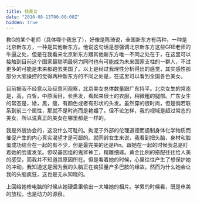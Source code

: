 ```yaml
---
title: 找美女
date: "2010-08-13T00:00:00Z"
hidden: true
---
```

教G的某个老师（具体哪个我忘了），好像是陈琦说，全国新东方有两种，一种是北京新东方，一种是其他新东方。他说这句话是想强调北京新东方这些GRE老师的牛逼之处，但是在我看来北京新东方跟其他新东方唯一不同之处在于，在这里可以接触到目前这个国家最聪明最努力同时也有可能成为未来国家支柱的一群人，不过更多的可能是未来都跑去美国了。以上是经过我理性分析得出的感觉，其实感性那部分大脑操控的觉得两种新东方的不同之处是，在这里可以看到全国各色美女。

目前据我不经意以及经意间观察，北京美女总体数量跟广东持平。北京女生的常态是，高，白皙，中原面目，长黑发，看起来很土的衣服，稍微粗的腿部。广东女生的常态是，矮，黑，瘦，有颜色或者有形状的头发。虽然穿的很时尚，但是倘若联系到前三个属性，那就不是时尚而是艳媚了。但不论怎样，我的视域是超过常态的美女，所以说真正的美女在哪里都是一样的。

我是外貌协会的，这没什么可耻的。拘泥于外部的伦理道德而遏制身体化学物质而催促产生的内心真实渴望才是可鄙的。就同龄女生来说，我看到把头脑，身材和脸蛋成功结合在一起的有不少，但是最完美的还是Pin。跟她在一起的时候我总是盯着她的脸蛋发呆。惊叹基因组的鬼斧神工，精雕细琢。黄金比例的搭配往往给人美的感受，而我并不知道其原因所在。但是看着她的时候，心里往往产生了想保护她的冲动。我知道这是因为我的头脑正在疯狂量产多巴胺的缘故，然而为什么她会让我的头脑疯狂，这也是无从知晓的。

上回给她修电脑的时候从她硬盘里偷出一大堆她的相片。学累的时候看，既是审美的放松，也是动力的源泉。